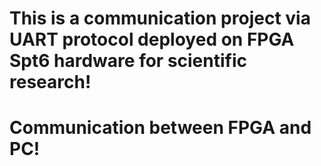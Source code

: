 # This is a communication project via UART protocol deployed on FPGA Spt6 hardware for scientific research!
# Communication between FPGA and PC!
